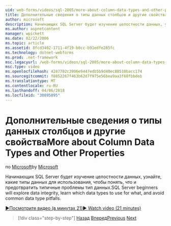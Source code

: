 ```yaml
---
uid: web-forms/videos/sql-2005/more-about-column-data-types-and-other-properties
title: Дополнительные сведения о типы данных столбцов и другие свойства | Документы Microsoft
author: microsoft
description: Начинающих SQL Server будет изучение целостности данных, узнайте, какие типы данных для использования, чтобы понять, что и предотвратить типичные проблемы тип данных.
ms.author: aspnetcontent
manager: wpickett
ms.date: 02/22/2006
ms.topic: article
ms.assetid: 8fcd3402-1711-4f19-b0cc-b91edfe285fc
ms.technology: dotnet-webforms
ms.prod: .net-framework
msc.legacyurl: /web-forms/videos/sql-2005/more-about-column-data-types-and-other-properties
msc.type: video
ms.openlocfilehash: 4287702c3906e9447edb5b9d40ec88510bacc174
ms.sourcegitcommit: f8852267f463b62d7f975e56bea9aa3f68fbbdeb
ms.translationtype: MT
ms.contentlocale: ru-RU
ms.lasthandoff: 04/06/2018
ms.locfileid: "30895895"
---
```

<a name="more-about-column-data-types-and-other-properties"></a><span data-ttu-id="d7b09-103">Дополнительные сведения о типы данных столбцов и другие свойства</span><span class="sxs-lookup"><span data-stu-id="d7b09-103">More about Column Data Types and Other Properties</span></span>
====================
<span data-ttu-id="d7b09-104">по [Microsoft](https://github.com/microsoft)</span><span class="sxs-lookup"><span data-stu-id="d7b09-104">by [Microsoft](https://github.com/microsoft)</span></span>

<span data-ttu-id="d7b09-105">Начинающих SQL Server будет изучение целостности данных, узнайте, какие типы данных для использования, чтобы понять, что и предотвратить типичные проблемы тип данных.</span><span class="sxs-lookup"><span data-stu-id="d7b09-105">SQL Server beginners will explore data integrity, learn which data types to use for what, and avoid common data type pitfalls.</span></span>

[<span data-ttu-id="d7b09-106">&#9654;Посмотрите видео (в минутах 21)</span><span class="sxs-lookup"><span data-stu-id="d7b09-106">&#9654; Watch video (21 minutes)</span></span>](https://channel9.msdn.com/Blogs/ASP-NET-Site-Videos/more-about-column-data-types-and-other-properties)

> [!div class="step-by-step"]
> <span data-ttu-id="d7b09-107">[Назад](understanding-database-tables-and-records.md)
> [Вперед](designing-relational-database-tables.md)</span><span class="sxs-lookup"><span data-stu-id="d7b09-107">[Previous](understanding-database-tables-and-records.md)
[Next](designing-relational-database-tables.md)</span></span>
